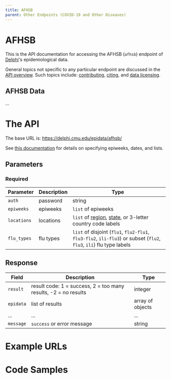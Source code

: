 ```yaml
---
title: AFHSB
parent: Other Endpoints (COVID-19 and Other Diseases)
---
```


# AFHSB

This is the API documentation for accessing the AFHSB (`afhsb`) endpoint of
[Delphi](https://delphi.cmu.edu/)'s epidemiological data.

General topics not specific to any particular endpoint are discussed in the
[API overview](README.md). Such topics include:
[contributing](README.md#contributing), [citing](README.md#citing), and
[data licensing](README.md#data-licensing).

## AFHSB Data

... <!-- TODO -->

# The API

The base URL is: https://delphi.cmu.edu/epidata/afhsb/

See [this documentation](README.md) for details on specifying epiweeks, dates, and lists.

## Parameters

### Required

| Parameter | Description | Type |
| --- | --- | --- |
| `auth` | password | string |
| `epiweeks` | epiweeks | `list` of epiweeks |
| `locations` | locations | `list` of [region](https://github.com/cmu-delphi/delphi-epidata/blob/main/labels/regions.txt), [state](https://github.com/cmu-delphi/delphi-epidata/blob/main/labels/states.txt), or 3-letter country code labels |
| `flu_types` | flu types | `list` of disjoint (`flu1`, `flu2-flu1`, `flu3-flu2`, `ili-flu3`) or subset (`flu2`, `flu3`, `ili`) flu type labels |

## Response

| Field     | Description                                                     | Type             |
|-----------|-----------------------------------------------------------------|------------------|
| `result`  | result code: 1 = success, 2 = too many results, -2 = no results | integer          |
| `epidata` | list of results                                                 | array of objects |
| ...       | ...                                                             | ...              | <!-- TODO -->
| `message` | `success` or error message                                      | string           |

# Example URLs

<!-- TODO: fix -->

# Code Samples

<!-- TODO: fix -->
